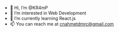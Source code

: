 - 👋 Hi, I’m @KR4mP
- 👀 I’m interested in Web Development
- 🌱 I’m currently learning React.js
- 📫 You can reach me at cnahmetdmrc@gmail.com

<!---
KR4mP/KR4mP is a ✨ special ✨ repository because its `README.md` (this file) appears on your GitHub profile.
You can click the Preview link to take a look at your changes.
--->

